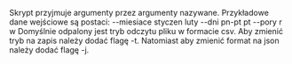 Skrypt przyjmuje argumenty przez argumenty nazywane.
Przykładowe dane wejściowe są postaci:
--miesiace styczen luty --dni pn-pt pt --pory r w
Domyślnie odpalony jest tryb odczytu pliku w formacie csv.
Aby zmienić tryb na zapis należy dodać flagę -t.
Natomiast aby zmienić format na json należy dodać flagę -j.
